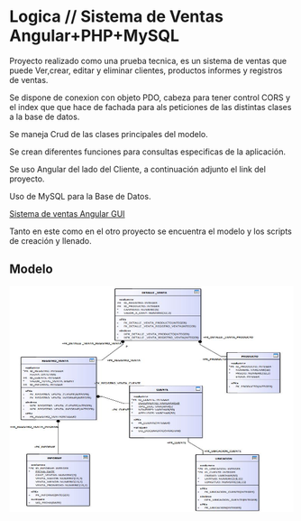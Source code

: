 # Logica // Sistema de Ventas Angular+PHP+MySQL 

Proyecto realizado como una prueba tecnica, es un sistema de ventas que puede Ver,crear, editar y eliminar clientes, productos informes y registros de ventas.

Se dispone de conexion con objeto PDO, cabeza para tener control CORS y el index que que hace de fachada para als peticiones de las distintas clases a la base de datos.

Se maneja Crud de las clases principales del modelo.

Se crean diferentes funciones para consultas especificas de la aplicación.

Se uso Angular del lado del Cliente, a continuación adjunto el link del proyecto.

Uso de MySQL para la Base de Datos.

[Sistema de ventas Angular GUI](https://github.com/SagLara/Sistema-de-ventas-Angular-GUI)

Tanto en este como en el otro proyecto se encuentra el modelo y los scripts de creación y llenado.

## Modelo

<img src="https://github.com/SagLara/Logica-de-Sistema-de-Ventas-PHP/blob/master/database/modelShop.JPG" width="600" height="400" />
